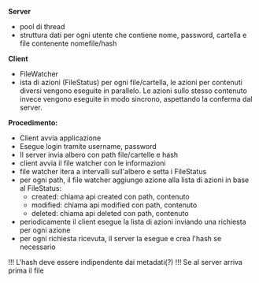 **Server**
- pool di thread
- struttura dati per ogni utente che contiene nome, password, cartella e file
contenente nomefile/hash

**Client**
- FileWatcher
- ista di azioni (FileStatus) per ogni file/cartella, le azioni per contenuti diversi vengono
eseguite in parallelo. Le azioni sullo stesso contenuto invece vengono eseguite in
modo sincrono, aspettando la conferma dal server.

**Procedimento:**
- Client avvia applicazione
- Esegue login tramite username, password
- Il server invia albero con path file/cartelle e hash
- client avvia il file watcher con le informazioni
- file watcher itera a intervalli sull'albero e setta i FileStatus
- per ogni path, il file watcher aggiunge azione alla lista di azioni in base al FileStatus:
	- created: chiama api created con path, contenuto
	- modified: chiama api modified con path, contenuto
	- deleted: chiama api deleted con path, contenuto
- periodicamente il client esegue la lista di azioni inviando una richiesta per ogni azione
- per ogni richiesta ricevuta, il server la esegue e crea l'hash se necessario


!!! L'hash deve essere indipendente dai metadati(?)
!!! Se al server arriva prima il file
